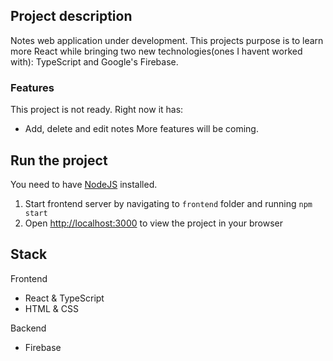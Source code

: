 ## Project description
Notes web application under development.
This projects purpose is to learn more React while bringing two new technologies(ones I havent worked with): TypeScript and Google's Firebase.

### Features
This project is not ready. 
Right now it has:
- Add, delete and edit notes
More features will be coming.

## Run the project
You need to have [NodeJS](https://nodejs.org/en/) installed.
1. Start frontend server by navigating to `frontend` folder and running `npm start`
2. Open [http://localhost:3000](http://localhost:3000) to view the project in your browser

## Stack
Frontend
- React & TypeScript
- HTML & CSS

Backend
- Firebase
